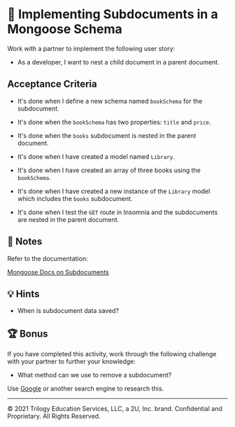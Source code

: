 # 📖 Implementing Subdocuments in a Mongoose Schema

Work with a partner to implement the following user story:

* As a developer, I want to nest a child document in a parent document.

## Acceptance Criteria

* It's done when I define a new schema named `bookSchema` for the subdocument.

* It's done when the `bookSchema` has two properties: `title` and `price`.

* It's done when the `books` subdocument is nested in the parent document.

* It's done when I have created a model named `Library`.

* It's done when I have created an array of three books using the `bookSchema`.

* It's done when I have created a new instance of the `Library` model which includes the `books` subdocument.

* It's done when I test the `GET` route in Insomnia and the subdocuments are nested in the parent document.

## 📝 Notes

Refer to the documentation:

[Mongoose Docs on Subdocuments](https://mongoosejs.com/docs/subdocs.html)

## 💡 Hints

* When is subdocument data saved?

## 🏆 Bonus

If you have completed this activity, work through the following challenge with your partner to further your knowledge:

* What method can we use to remove a subdocument?

Use [Google](https://www.google.com) or another search engine to research this.

---
© 2021 Trilogy Education Services, LLC, a 2U, Inc. brand. Confidential and Proprietary. All Rights Reserved.
